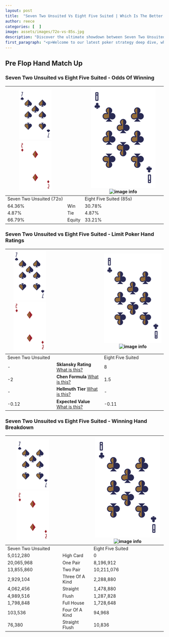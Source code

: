 ```yaml
---
layout: post
title:  "Seven Two Unsuited Vs Eight Five Suited | Which Is The Better Hand In Poker? A Complete Guide"
author: reece
categories: [  ]
image: assets/images/72o-vs-85s.jpg
description: "Discover the ultimate showdown between Seven Two Unsuited and Eight Five Suited in poker! Uncover the odds, strategies, and scenarios where one hand triumphs over the other. Get ready to up your poker game with this thrilling analysis."
first_paragraph: "<p>Welcome to our latest poker strategy deep dive, where we're pitting two distinct hands against each other in a high-stakes showdown: Seven Two Unsuited vs Eight Five Suited.</p><p>In the dynamic world of poker, every decision counts, and knowing which hand holds the upper hand is key to your success at the table.</p><p>In this article, we'll dissect these two hands, explore the scenarios where one dominates the other, and equip you with the knowledge to make strategic choices that can tip the odds in your favor.</p><p>Get ready to unravel the intriguing dynamics of these poker hands and elevate your game to new heights.</p>"
---
```




[comment]: # (sp0)

## Pre Flop Hand Match Up

<div class="table hand-ratings" markdown="1"> 



### Seven Two Unsuited vs Eight Five Suited - Odds Of Winning


    
| ![image info](assets/images/hand1/7.png) ![image info](assets/images/hand1/2o.png) |  | ![image info](assets/images/hand2/8.png) ![image info](assets/images/hand2/5s.png) |
| -------- | -------- | -------- |
| Seven Two Unsuited (72o) |  | Eight Five Suited (85s) |
| 64.36% | Win | 30.78% |
| 4.87% | Tie | 4.87% |
| 66.79% | Equity | 33.21% |




[comment]: # (sp1)



### Seven Two Unsuited vs Eight Five Suited - Limit Poker Hand Ratings


    
| ![image info](assets/images/hand1/7.png) ![image info](assets/images/hand1/2o.png) |  | ![image info](assets/images/hand2/8.png) ![image info](assets/images/hand2/5s.png) |
| -------- | -------- | -------- |
| Seven Two Unsuited |  | Eight Five Suited |
| - | **Sklansky Rating** [What is this?](/sklansky-rating-explained) | 8 |
| -2 | **Chen Formula** [What is this?](/chen-formula-explained) | 1.5 |
| - | **Hellmuth Tier** [What is this?](/Hellmuth-tier-explained) | - |
| -0.12 | **Expected Value** [What is this?](/expected-value-explained) | -0.11 |




[comment]: # (sp2)



### Seven Two Unsuited vs Eight Five Suited - Winning Hand Breakdown


    
| ![image info](assets/images/hand1/7.png) ![image info](assets/images/hand1/2o.png) |  | ![image info](assets/images/hand2/8.png) ![image info](assets/images/hand2/5s.png) |
| -------- | -------- | -------- |
| Seven Two Unsuited |  | Eight Five Suited |
| 5,012,280 | High Card | 0 |
| 20,065,968 | One Pair | 8,196,912 |
| 13,855,860 | Two Pair | 10,211,076 |
| 2,929,104 | Three Of A Kind | 2,288,880 |
| 4,062,456 | Straight | 1,478,880 |
| 4,989,516 | Flush | 1,287,828 |
| 1,798,848 | Full House | 1,728,648 |
| 103,536 | Four Of A Kind | 94,968 |
| 76,380 | Straight Flush | 10,836 |




[comment]: # (sp3)



</div>

[comment]: # (sp4)



[comment]: # (sp5)

